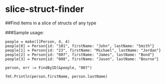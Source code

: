 # slice-struct-finder
##Find items in a slice of structs of any type

###Sample usage:

```
people = make([]Person, 4, 4)
people[0] = Person{id: "101", firstName: "John", lastName: "Smith"}
people[1] = Person{id: "23", firstName: "Michael", lastName: "Jordan"}
people[2] = Person{id: "007", firstName: "James", lastName: "Bond"}
people[3] = Person{id: "008", firstName: "Jason", lastName: "Bourne"}

person, err := FindByID(&people, "007")

fmt.Println(person.firstName, person.lastName)
```
